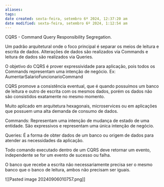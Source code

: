 ```yaml
---
aliases: 
tags: 
date created: sexta-feira, setembro 6º 2024, 12:37:20 am
date modified: sexta-feira, setembro 6º 2024, 1:12:54 am
---
```

CQRS - Command Query Responsibility Segregation.

Um padrão arquitetural onde o foco principal é separar os meios de leitura e escrita de dados. Alterações de dados são realizados via Commands e leitura de dados são realizados via Queries.

O objetivo do CQRS é prover expressividade para aplicação, pois todos os Commands representam uma intenção de negócio.
	Ex: AumentarSalarioFuncionarioCommand

CQRS promove a consistência eventual, que é quando possuímos um banco de leitura e outro de escrita com os mesmos dados, porém os dados não são consistidos exatamente no mesmo momento.

Muito aplicado em arquitetura hexagonais, microservices ou em aplicações que possuem uma alta demanda de consumo de dados.

Commands:
	Representam uma intenção de mudança de estado de uma entidade. São expressivos e representam uma única intenção de negócio.

Queries:
	É a forma de obter dados de um banco ou origem de dados para atender as necessidades da aplicação.

Todo comando executado dentro de um CQRS deve retornar um evento, independente se for um evento de sucesso ou falha.

O banco que recebe a escrita não necessariamente precisa ser o mesmo banco que o banco de leitura, ambos não precisam ser iguais.

![[Pasted image 20240906010757.png]]